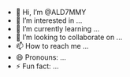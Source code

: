 - 👋 Hi, I’m @ALD7MMY
- 👀 I’m interested in ...
- 🌱 I’m currently learning ...
- 💞️ I’m looking to collaborate on ...
- 📫 How to reach me ...
- 😄 Pronouns: ...
- ⚡ Fun fact: ...

<!---
ALD7MMY/ALD7MMY is a ✨ special ✨ repository because its `README.md` (this file) appears on your GitHub profile.
You can click the Preview link to take a look at your changes.
--->

